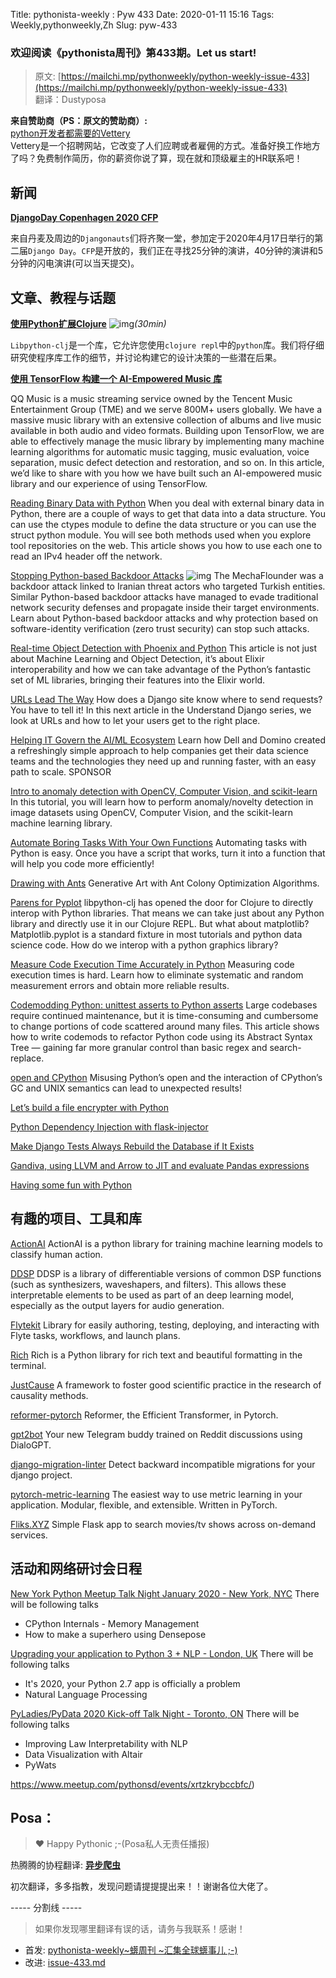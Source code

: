 Title: pythonista-weekly : Pyw 433
Date: 2020-01-11 15:16
Tags: Weekly,pythonweekly,Zh 
Slug: pyw-433

### 欢迎阅读《pythonista周刊》第433期。Let us start!


>原文: [https://mailchi.mp/pythonweekly/python-weekly-issue-433](https://mailchi.mp/pythonweekly/python-weekly-issue-433)  
>翻译：Dustyposa

**来自赞助商（PS：原文的赞助商）:**  
[python开发者都需要的Vettery](https://www.vettery.com/tech?utm_source=newsletter&utm_medium=pythonweekly&utm_term=tech&utm_content=grouped&utm_campaign=ad-77579)  
Vettery是一个招聘网站，它改变了人们应聘或者雇佣的方式。准备好换工作地方了吗？免费制作简历，你的薪资你说了算，现在就和顶级雇主的HR联系吧！



##   新闻

**[DjangoDay Copenhagen 2020 CFP](https://djangoday.dk/)**

来自丹麦及周边的`Djangonauts`们将齐聚一堂，参加定于2020年4月17日举行的第二届`Django Day`。`CFP`是开放的，我们正在寻找25分钟的演讲，40分钟的演讲和5分钟的闪电演讲(可以当天提交)。




## 文章、教程与话题

**[使用Python扩展Clojure](https://www.youtube.com/watch?v=vQPW16_jixs)** ![img](https://gallery.mailchimp.com/e2e180baf855ac797ef407fc7/images/8def3887-e9e9-4a48-95e0-74045a6a23fc.png)*(30min)*

`Libpython-clj`是一个库，它允许您使用`clojure repl`中的`python`库。我们将仔细研究使程序库工作的细节，并讨论构建它的设计决策的一些潜在后果。



**[使用 TensorFlow 构建一个  AI-Empowered Music 库](https://blog.tensorflow.org/2020/01/building-ai-empowered-music-library-tensorflow.html)**



QQ Music is a music streaming service owned by the Tencent Music Entertainment Group (TME) and we serve 800M+ users globally. We have a massive music library with an extensive collection of albums and live music available in both audio and video formats. Building upon TensorFlow, we are able to effectively manage the music library by implementing many machine learning algorithms for automatic music tagging, music evaluation, voice separation, music defect detection and restoration, and so on. In this article, we’d like to share with you how we have built such an AI-empowered music library and our experience of using TensorFlow.

[Reading Binary Data with Python](https://reachtim.com/articles/reading-binary-data-with-python.html)
When you deal with external binary data in Python, there are a couple of ways to get that data into a data structure. You can use the ctypes module to define the data structure or you can use the struct python module. You will see both methods used when you explore tool repositories on the web. This article shows you how to use each one to read an IPv4 header off the network.

[Stopping Python-based Backdoor Attacks](https://vimeo.com/383337193/65c5e52bcd) ![img](https://gallery.mailchimp.com/e2e180baf855ac797ef407fc7/images/8def3887-e9e9-4a48-95e0-74045a6a23fc.png)
The MechaFlounder was a backdoor attack linked to Iranian threat actors who targeted Turkish entities. Similar Python-based backdoor attacks have managed to evade traditional network security defenses and propagate inside their target environments. Learn about Python-based backdoor attacks and why protection based on software-identity verification (zero trust security) can stop such attacks.

[Real-time Object Detection with Phoenix and Python](https://www.poeticoding.com/real-time-object-detection-with-phoenix-and-python/)
This article is not just about Machine Learning and Object Detection, it’s about Elixir interoperability and how we can take advantage of the Python’s fantastic set of ML libraries, bringing their features into the Elixir world.

[URLs Lead The Way](https://www.mattlayman.com/understand-django/urls-lead-way/)
How does a Django site know where to send requests? You have to tell it! In this next article in the Understand Django series, we look at URLs and how to let your users get to the right place.

[Helping IT Govern the AI/ML Ecosystem](https://hubs.ly/H0mGnnr0)
Learn how Dell and Domino created a refreshingly simple approach to help companies get their data science teams and the technologies they need up and running faster, with an easy path to scale. SPONSOR

[Intro to anomaly detection with OpenCV, Computer Vision, and scikit-learn](https://www.pyimagesearch.com/2020/01/20/intro-to-anomaly-detection-with-opencv-computer-vision-and-scikit-learn/)
In this tutorial, you will learn how to perform anomaly/novelty detection in image datasets using OpenCV, Computer Vision, and the scikit-learn machine learning library.

[Automate Boring Tasks With Your Own Functions](https://t.co/l9jWcdLESU) 
Automating tasks with Python is easy. Once you have a script that works, turn it into a function that will help you code more efficiently!

[Drawing with Ants](http://amydyer.art/wp/index.php/2020/01/01/drawing-with-ants-generative-art-with-ant-colony-optimization-algorithms/)
Generative Art with Ant Colony Optimization Algorithms.

[Parens for Pyplot](http://gigasquidsoftware.com/blog/2020/01/18/parens-for-pyplot/)
libpython-clj has opened the door for Clojure to directly interop with Python libraries. That means we can take just about any Python library and directly use it in our Clojure REPL. But what about matplotlib? Matplotlib.pyplot is a standard fixture in most tutorials and python data science code. How do we interop with a python graphics library?

[Measure Code Execution Time Accurately in Python](https://knasmueller.net/measure-code-execution-time-accurately-in-python)
Measuring code execution times is hard. Learn how to eliminate systematic and random measurement errors and obtain more reliable results.

[Codemodding Python: unittest asserts to Python asserts](https://t.co/8lvTXgfzOb) 
Large codebases require continued maintenance, but it is time-consuming and cumbersome to change portions of code scattered around many files. This article shows how to write codemods to refactor Python code using its Abstract Syntax Tree — gaining far more granular control than basic regex and search-replace.

[open and CPython](http://hondu.co/blog/open-and-python)
Misusing Python’s open and the interaction of CPython’s GC and UNIX semantics can lead to unexpected results!

[Let’s build a file encrypter with Python](https://able-dev.com/2020/01/19/lets-build-a-file-encrypter-with-python/)

[Python Dependency Injection with flask-injector](https://t.co/vtDvpI05Hv) 

[Make Django Tests Always Rebuild the Database if It Exists](https://adamj.eu/tech/2020/01/13/make-django-tests-always-rebuild-db/)

[Gandiva, using LLVM and Arrow to JIT and evaluate Pandas expressions](http://blog.christianperone.com/2020/01/gandiva-using-llvm-and-arrow-to-jit-and-evaluate-pandas-expressions/)

[Having some fun with Python](https://www.b-list.org/weblog/2020/jan/20/fun/)

## 有趣的项目、工具和库


[ActionAI](https://github.com/smellslikeml/ActionAI)
ActionAI is a python library for training machine learning models to classify human action.

[DDSP](https://github.com/magenta/ddsp)
DDSP is a library of differentiable versions of common DSP functions (such as synthesizers, waveshapers, and filters). This allows these interpretable elements to be used as part of an deep learning model, especially as the output layers for audio generation.

[Flytekit](https://github.com/lyft/flytekit)
Library for easily authoring, testing, deploying, and interacting with Flyte tasks, workflows, and launch plans.

[Rich](https://github.com/willmcgugan/rich)
Rich is a Python library for rich text and beautiful formatting in the terminal.

[JustCause](https://github.com/inovex/justcause) 
A framework to foster good scientific practice in the research of causality methods.

[reformer-pytorch](https://github.com/lucidrains/reformer-pytorch)
Reformer, the Efficient Transformer, in Pytorch.

[gpt2bot](https://github.com/polakowo/gpt2bot)
Your new Telegram buddy trained on Reddit discussions using DialoGPT.

[django-migration-linter](https://github.com/3YOURMIND/django-migration-linter)
Detect backward incompatible migrations for your django project.

[pytorch-metric-learning](https://github.com/KevinMusgrave/pytorch-metric-learning)
The easiest way to use metric learning in your application. Modular, flexible, and extensible. Written in PyTorch. 

[Fliks.XYZ](https://github.com/gokhj/Fliks.XYZ)
Simple Flask app to search movies/tv shows across on-demand services.



## 活动和网络研讨会日程

[New York Python Meetup Talk Night January 2020 - New York, NYC](https://www.meetup.com/nycpython/events/267314589/)
There will be following talks

- CPython Internals - Memory Management
- How to make a superhero using Densepose


[Upgrading your application to Python 3 + NLP - London, UK](https://www.meetup.com/LondonPython/events/267993272/)
There will be following talks

- It's 2020, your Python 2.7 app is officially a problem
- Natural Language Processing


[PyLadies/PyData 2020 Kick-off Talk Night - Toronto, ON](https://www.meetup.com/PyLadies-Toronto/events/267691300/)
There will be following talks

- Improving Law Interpretability with NLP 
- Data Visualization with Altair 
- PyWats

https://www.meetup.com/pythonsd/events/xrtzkrybccbfc/)

## Posa：

> ❤️ Happy Pythonic ;-(Posa私人无责任播报)  

热腾腾的协程翻译: **[异步爬虫](https://github.com/Dustyposa/goSpider/blob/master/python_advance/%E7%BF%BB%E8%AF%91%E8%AE%A1%E5%88%92/%E5%BC%82%E6%AD%A5%E7%88%AC%E8%99%AB)**

初次翻译，多多指教，发现问题请提提提出来！！谢谢各位大佬了。

----- 分割线 -----

> 如果你发现哪里翻译有误的话，请务与我联系！感谢！
>




- 首发: [pythonista-weekly~蠎周刊 ~汇集全球蠎事儿 ;-)](http://weekly.pychina.org/python-weekly/pyw-433.html)
- 改进: [issue-433.md](https://github.com/PyChina/weekly/blob/master/content/python-weekly/issue#433.md)


